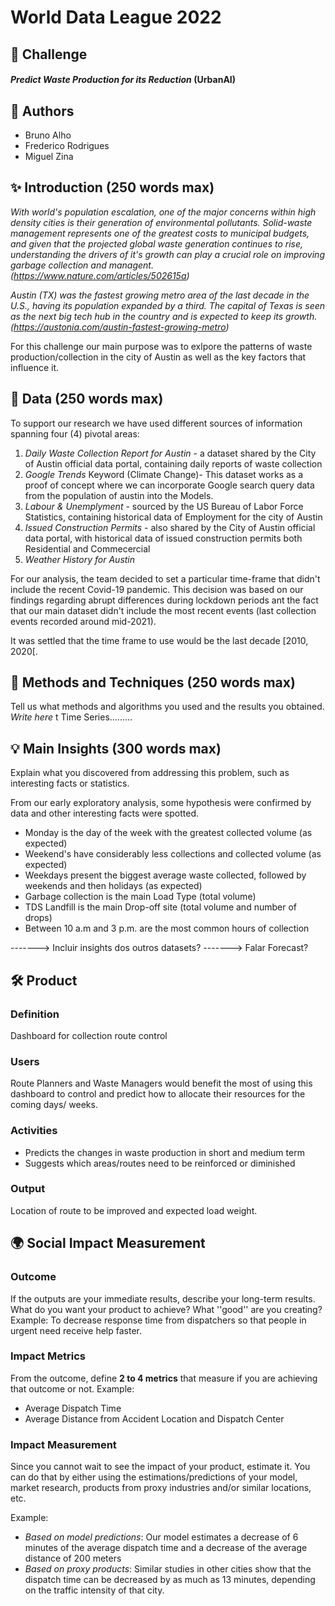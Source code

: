 # World Data League 2022

## 🎯 Challenge
#### *Predict Waste Production for its Reduction* (UrbanAI)

## 👥 Authors
* Bruno Alho
* Frederico Rodrigues
* Miguel Zina

## ✨ Introduction (250 words max)
*With world's population escalation, one of the major concerns within high density cities is their generation of environmental pollutants. 
Solid-waste management represents one of the greatest costs to municipal budgets, and given that the projected global waste generation continues to rise, understanding the drivers of it's growth can play a crucial role on improving garbage collection and managent. (https://www.nature.com/articles/502615a)*

*Austin (TX) was the fastest growing metro area of the last decade in the U.S., having its population expanded by a third. The capital of Texas is seen as the next big tech hub in the country and is expected to keep its growth. (https://austonia.com/austin-fastest-growing-metro)*

For this challenge our main purpose was to exlpore the patterns of waste production/collection in the city of Austin as well as the key factors that influence it.

## 🔢 Data (250 words max)
To support our research we have used different sources of information spanning four (4) pivotal areas:
1) *Daily Waste Collection Report for Austin* - a dataset shared by the City of Austin official data portal, containing daily reports of waste collection
2) *Google Trends*  Keyword (Climate Change)- This dataset works as a proof of concept where we can incorporate Google search query data from the population of austin into the Models.
3) *Labour & Unemplyment* - sourced by the US Bureau of Labor Force Statistics, containing historical data of Employment for the city of Austin
4) *Issued Construction Permits* - also shared by the City of Austin official data portal, with historical data of issued construction permits both Residential and Commecercial 
5) *Weather History for Austin*

For our analysis, the team decided to set a particular time-frame that didn't include the recent Covid-19 pandemic. 
This decision was based on our findings regarding abrupt differences during lockdown periods ant the fact that our main dataset didn't include the most recent events (last collection events recorded around mid-2021).

It was settled that the time frame to use would be the last decade [2010, 2020[.


## 🧮 Methods and Techniques (250 words max)
Tell us what methods and algorithms you used and the results you obtained.
*Write here* t
Time Series.........


## 💡 Main Insights (300 words max)
Explain what you discovered from addressing this problem, such as interesting facts or statistics.

From our early exploratory analysis, some hypothesis were confirmed by data and other interesting facts were spotted.
- Monday is the day of the week with the greatest collected volume (as expected)
- Weekend's have  considerably less collections and collected volume (as expected)
- Weekdays present the biggest average waste collected, followed by weekends and then holidays (as expected)
- Garbage collection is the main Load Type (total volume)
- TDS Landfill is the main Drop-off site (total volume and number of drops)
- Between 10 a.m and 3 p.m. are the most common hours of collection

-------> Incluir insights dos outros datasets?
-------> Falar Forecast?

## 🛠️ Product
### Definition
Dashboard for collection route control

### Users
Route Planners and Waste Managers would benefit the most of using this dashboard to control and predict how to allocate their resources for the coming days/ weeks.


### Activities
* Predicts the changes in waste production in short and medium term
* Suggests which areas/routes need to be reinforced or diminished

### Output
Location of route to be improved and expected load weight.


## 🌍 Social Impact Measurement
### Outcome
If the outputs are your immediate results, describe your long-term results. What do you want your product to achieve? What ''good'' are you creating?
Example: To decrease response time from dispatchers so that people in urgent need receive help faster.

### Impact Metrics
From the outcome, define **2 to 4 metrics** that measure if you are achieving that outcome or not.
Example:
* Average Dispatch Time
* Average Distance from Accident Location and Dispatch Center

### Impact Measurement
Since you cannot wait to see the impact of your product, estimate it. You can do that by either using the estimations/predictions of your model, market research, products from proxy industries and/or similar locations, etc.

Example:
* *Based on model predictions*: Our model estimates a decrease of 6 minutes of the average dispatch time and a decrease of the average distance of 200 meters
* *Based on proxy products*: Similar studies in other cities show that the dispatch time can be decreased by as much as 13 minutes, depending on the traffic intensity of that city.
